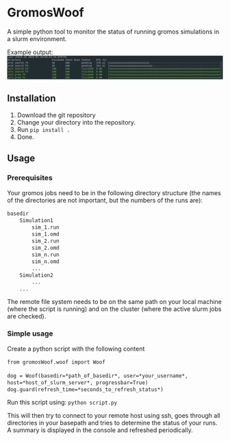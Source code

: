 # GromosWoof

A simple python tool to monitor the status of running gromos simulations in a slurm environment.

Example output:
![example output](example.png)

## Installation

1. Download the git repository
2. Change your directory into the repository.
3. Run `pip install .`
4. Done.

## Usage

### Prerequisites

Your gromos jobs need to be in the following directory structure (the names of the directories are not important, but the numbers of the runs are):

```
basedir
    Simulation1
        sim_1.run
        sim_1.omd
        sim_2.run
        sim_2.omd
        sim_n.run
        sim_n.omd
        ...
    Simulation2
        ...
    ...
```

The remote file system needs to be on the same path on your local machine (where the script is running) and on the cluster (where the active slurm jobs are checked).

### Simple usage

Create a python script with the following content

```{python}
from gromosWoof.woof import Woof

dog = Woof(basedir=*path_of_basedir*, user=*your_username*, host=*host_of_slurm_server*, progressbar=True)
dog.guard(refresh_time=*seconds_to_refresh_status*)
```

Run this script using: `python script.py`

This will then try to connect to your remote host using ssh, goes through all directories in your basepath and tries to determine the status of your runs. A summary is displayed in the console and refreshed periodically.